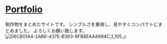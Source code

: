# [Portfolio](https://mm-ami.github.io/Portfolio/)
制作物をまとめたサイトです。
シンプルさを重視し、見やすくコンパクトにまとめました。
よろしくお願い致します。
![D6CB01A4-2AB6-437E-B363-6FB8EAAA994C_1_105_c](https://user-images.githubusercontent.com/72249698/141676611-da1836e6-987a-42b1-a323-1ef90a268962.jpeg)

